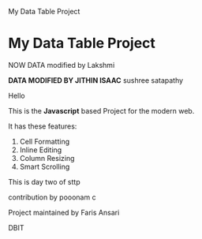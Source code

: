 
 My Data Table Project


# My Data Table Project


NOW DATA modified by Lakshmi

**DATA MODIFIED BY JITHIN ISAAC**
 sushree satapathy

Hello

This is the **Javascript** based Project for the modern web.

It has these features:
1. Cell Formatting
2. Inline Editing
3. Column Resizing
4. Smart Scrolling

This is day two of sttp

contribution by pooonam c


Project maintained by Faris Ansari


DBIT 
